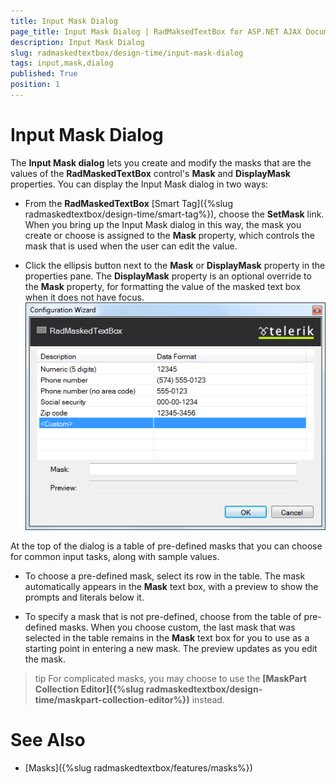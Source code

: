 ```yaml
---
title: Input Mask Dialog
page_title: Input Mask Dialog | RadMaksedTextBox for ASP.NET AJAX Documentation
description: Input Mask Dialog
slug: radmaskedtextbox/design-time/input-mask-dialog
tags: input,mask,dialog
published: True
position: 1
---
```


# Input Mask Dialog



The **Input Mask dialog** lets you create and modify the masks that are the values of the **RadMaskedTextBox** control's **Mask** and **DisplayMask** properties. You can display the Input Mask dialog in two ways:

* From the **RadMaskedTextBox** [Smart Tag]({%slug radmaskedtextbox/design-time/smart-tag%}), choose the **SetMask** link. When you bring up the Input Mask dialog in this way, the mask you create or choose is assigned to the **Mask** property, which controls the mask that is used when the user can edit the value.

* Click the ellipsis button next to the **Mask** or **DisplayMask** property in the properties pane. The **DisplayMask** property is an optional override to the **Mask** property, for formatting the value of the masked text box when it does not have focus.
![Mask Dialog](images/InputMaskDialog.png)

At the top of the dialog is a table of pre-defined masks that you can choose for common input tasks, along with sample values.

* To choose a pre-defined mask, select its row in the table. The mask automatically appears in the **Mask** text box, with a preview to show the prompts and literals below it.

* To specify a mask that is not pre-defined, choose **<Custom>** from the table of pre-defined masks. When you choose custom, the last mask that was selected in the table remains in the **Mask** text box for you to use as a starting point in entering a new mask. The preview updates as you edit the mask.

>tip For complicated masks, you may choose to use the **[MaskPart Collection Editor]({%slug radmaskedtextbox/design-time/maskpart-collection-editor%})** instead.
>


# See Also

 * [Masks]({%slug radmaskedtextbox/features/masks%})
